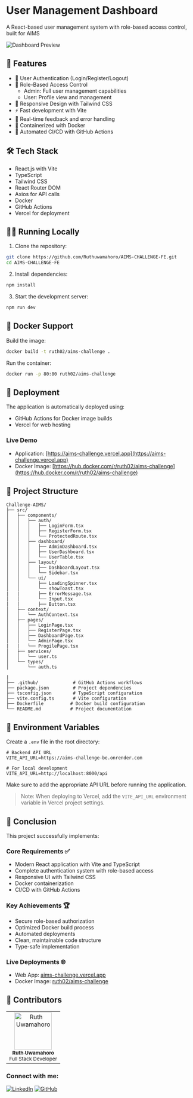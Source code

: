 # User Management Dashboard

A React-based user management system with role-based access control, built for AIMS

![Dashboard Preview](./preview.png)

## 🚀 Features

- 🔐 User Authentication (Login/Register/Logout)
- 👥 Role-Based Access Control
  - Admin: Full user management capabilities
  - User: Profile view and management
- 📱 Responsive Design with Tailwind CSS
- ⚡ Fast development with Vite
- 🔄 Real-time feedback and error handling
- 🐳 Containerized with Docker
- 🔄 Automated CI/CD with GitHub Actions

## 🛠️ Tech Stack

- React.js with Vite
- TypeScript
- Tailwind CSS
- React Router DOM
- Axios for API calls
- Docker
- GitHub Actions
- Vercel for deployment

## 🏃‍♂️ Running Locally

1. Clone the repository:

```bash
git clone https://github.com/Ruthuwamahoro/AIMS-CHALLENGE-FE.git
cd AIMS-CHALLENGE-FE
```

2. Install dependencies:

```bash
npm install
```

3. Start the development server:

```bash
npm run dev
```

## 🐋 Docker Support

Build the image:

```bash
docker build -t ruth02/aims-challenge .
```

Run the container:

```bash
docker run -p 80:80 ruth02/aims-challenge
```

## 🚀 Deployment

The application is automatically deployed using:

- GitHub Actions for Docker image builds
- Vercel for web hosting

### Live Demo

- Application: [https://aims-challenge.vercel.app](https://aims-challenge.vercel.app)
- Docker Image: [https://hub.docker.com/r/ruth02/aims-challenge](https://hub.docker.com/r/ruth02/aims-challenge)

## 📁 Project Structure

```
Challenge-AIMS/
├── src/
│   ├── components/
│   │   ├── auth/
│   │   │   ├── LoginForm.tsx
│   │   │   ├── RegisterForm.tsx
│   │   │   └── ProtectedRoute.tsx
│   │   ├── dashboard/
│   │   │   ├── AdminDashboard.tsx
│   │   │   ├── UserDashboard.tsx
│   │   │   └── UserTable.tsx
│   │   ├── layout/
│   │   │   ├── DashboardLayout.tsx
│   │   │   └── Sidebar.tsx
│   │   └── ui/
│   │       ├── LoadingSpinner.tsx
│   │       └── showToast.tsx
|   |       ├── ErrorMessage.tsx
│   │       └── Input.tsx
|   |       ├── Button.tsx
│   ├── context/
│   │   └── AuthContext.tsx
│   ├── pages/
│   │   ├── LoginPage.tsx
│   │   ├── RegisterPage.tsx
│   │   ├── DashboardPage.tsx
│   │   └── AdminPage.tsx
|   |   └── ProgilePage.tsx
│   ├── services/
│   │   └── user.ts
│   └── types/
│       └── auth.ts

|
├── .github/             # GitHub Actions workflows
├── package.json         # Project dependencies
├── tsconfig.json        # TypeScript configuration
├── vite.config.ts       # Vite configuration
├── Dockerfile          # Docker build configuration
└── README.md           # Project documentation
```

## 🔧 Environment Variables

Create a `.env` file in the root directory:

```env
# Backend API URL
VITE_API_URL=https://aims-challenge-be.onrender.com 

# For local development
VITE_API_URL=http://localhost:8000/api 
```

Make sure to add the appropriate API URL before running the application.

> Note: When deploying to Vercel, add the `VITE_API_URL` environment variable in Vercel project settings.

## 📝 Conclusion

This project successfully implements:

### Core Requirements ✅

- Modern React application with Vite and TypeScript
- Complete authentication system with role-based access
- Responsive UI with Tailwind CSS
- Docker containerization
- CI/CD with GitHub Actions

### Key Achievements 🏆

- Secure role-based authorization
- Optimized Docker build process
- Automated deployments
- Clean, maintainable code structure
- Type-safe implementation

### Live Deployments 🌐

- Web App: [aims-challenge.vercel.app](https://aims-challenge.vercel.app)
- Docker Image: [ruth02/aims-challenge](https://hub.docker.com/r/ruth02/aims-challenge)

## 👥 Contributors

<table>
  <tr>
    <td align="center">
      <a href="https://github.com/Ruthuwamahoro">
        <img src="https://github.com/Ruthuwamahoro.png" width="100px;" alt="Ruth Uwamahoro"/>
        <br />
        <sub><b>Ruth Uwamahoro</b></sub>
      </a>
      <br />
      <sub>Full Stack Developer</sub>
    </td>
  </tr>
</table>

### Connect with me:

[![LinkedIn](https://img.shields.io/badge/LinkedIn-0077B5?style=for-the-badge&logo=linkedin&logoColor=white)](https://www.linkedin.com/in/ruth-uwamahoro)
[![GitHub](https://img.shields.io/badge/GitHub-100000?style=for-the-badge&logo=github&logoColor=white)](https://github.com/Ruthuwamahoro)
